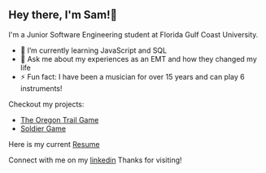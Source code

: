 ## Hey there, I'm Sam!👋

I'm a Junior Software Engineering student at Florida Gulf Coast University.

- 🌱 I’m currently learning JavaScript and SQL
- 💬 Ask me about my experiences as an EMT and how they changed my life
- ⚡ Fun fact: I have been a musician for over 15 years and can play 6 instruments!

Checkout my projects:
- [The Oregon Trail Game](https://github.com/smwalsh7502/The-Oregon-Trail-Game)
- [Soldier Game](https://github.com/smwalsh7502/Soldier-Game)

Here is my current [Resume](https://github.com/smwalsh7502/smwalsh7502/files/10099296/Sam_Walsh_Resume.pdf)

Connect with me on my [linkedin](www.linkedin.com/in/sam-mwalsh)
Thanks for visiting!
